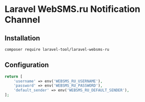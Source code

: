 # Laravel WebSMS.ru Notification Channel
## Installation
```bash
composer require laravel-tool/laravel-websms-ru
```
## Configuration
```php
return [
    'username' => env('WEBSMS_RU_USERNAME'),
    'password' => env('WEBSMS_RU_PASSWORD'),
    'default_sender' => env('WEBSMS_RU_DEFAULT_SENDER'),
];
```
